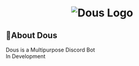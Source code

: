# <div align="center"><img alt="Dous Logo" src="https://cdn.discordapp.com/attachments/1041352637397860456/1041735290911473714/logofinal.jpg"></div>
## 🍁About Dous
Dous is a Multipurpose Discord Bot
<br>
In Development
